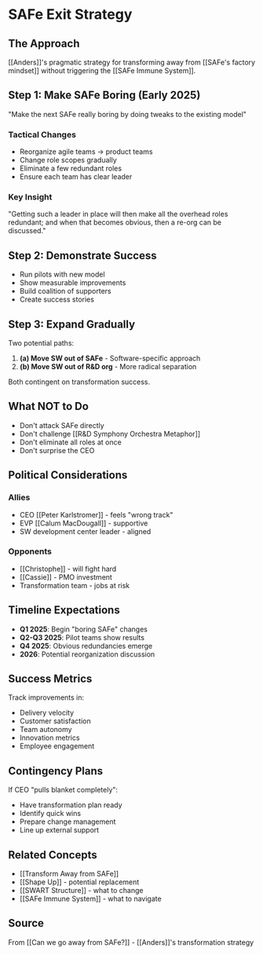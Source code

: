 # SAFe Exit Strategy

## The Approach

[[Anders]]'s pragmatic strategy for transforming away from [[SAFe's factory mindset]] without triggering the [[SAFe Immune System]].

## Step 1: Make SAFe Boring (Early 2025)

"Make the next SAFe really boring by doing tweaks to the existing model"

### Tactical Changes
- Reorganize agile teams → product teams
- Change role scopes gradually
- Eliminate a few redundant roles
- Ensure each team has clear leader

### Key Insight
"Getting such a leader in place will then make all the overhead roles redundant; and when that becomes obvious, then a re-org can be discussed."

## Step 2: Demonstrate Success

- Run pilots with new model
- Show measurable improvements
- Build coalition of supporters
- Create success stories

## Step 3: Expand Gradually

Two potential paths:
1. **(a) Move SW out of SAFe** - Software-specific approach
2. **(b) Move SW out of R&D org** - More radical separation

Both contingent on transformation success.

## What NOT to Do

- Don't attack SAFe directly
- Don't challenge [[R&D Symphony Orchestra Metaphor]]
- Don't eliminate all roles at once
- Don't surprise the CEO

## Political Considerations

### Allies
- CEO [[Peter Karlstromer]] - feels "wrong track"
- EVP [[Calum MacDougall]] - supportive
- SW development center leader - aligned

### Opponents
- [[Christophe]] - will fight hard
- [[Cassie]] - PMO investment
- Transformation team - jobs at risk

## Timeline Expectations

- **Q1 2025**: Begin "boring SAFe" changes
- **Q2-Q3 2025**: Pilot teams show results
- **Q4 2025**: Obvious redundancies emerge
- **2026**: Potential reorganization discussion

## Success Metrics

Track improvements in:
- Delivery velocity
- Customer satisfaction
- Team autonomy
- Innovation metrics
- Employee engagement

## Contingency Plans

If CEO "pulls blanket completely":
- Have transformation plan ready
- Identify quick wins
- Prepare change management
- Line up external support

## Related Concepts
- [[Transform Away from SAFe]]
- [[Shape Up]] - potential replacement
- [[SWART Structure]] - what to change
- [[SAFe Immune System]] - what to navigate

## Source
From [[Can we go away from SAFe?]] - [[Anders]]'s transformation strategy